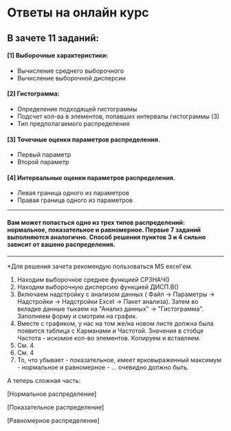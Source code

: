 # Ответы на онлайн курс

## В зачете 11 заданий:
  
#### [1] Выборочные характеристики:
+ Вычисление среднего выборочного
+ Вычисление выборочной дисперсии
#### [2] Гистограмма:
+ Определение подходящей гистограммы
+ Подсчет кол-ва в элементов, попавших интервалы гистограммы (3)
+ Тип предполагаемого распределения
#### [3] Точечные оценки параметров распределения.
+ Первый параметр
+ Второй параметр
#### [4] Интервальные оценки параметров распределения.
+  Левая граница одного из параметров
+ Правая граница одного из параметров
    
---------
 
 #### Вам может попасться одно из трех типов распределений: нормальное, показательное и равномерное. Первые 7 заданий выполняются аналогично. Способ решения пунктов 3 и 4 сильно зависит от вашено распределения.
 
---------
 
*Для решения зачета рекомендую пользоваться MS excel'ем.

1) Находим выборочное среднее функцией СРЗНАЧ()
2) Находим выборочную дисперсию функцией ДИСП.В()
3) Включаем надстройку с анализом данных ( Файл -> Параметры -> Надстройки -> Надстройки Excel -> Пакет анализа). Затем во вкладке данные тыкаем на "Анализ данных" -> "Гистограмма". Заполняем форму и смотрим на график. 
4) Вместе с графиком, у нас на том же/на новом листе должна была появится таблица с Карманами и Частотой. Значения в стобце Частота - искомое кол-во элементов. Копируем и вставляем.
5) См. 4
6) См. 4
7) То, что убывает - показательное, имеет ярковыраженный максимум - нормальное и равномерное - ... очевидно должно быть.

А теперь сложная часть:

[Нормальное распределение]

[Показательное распределение]

[Равномерное распределение]
